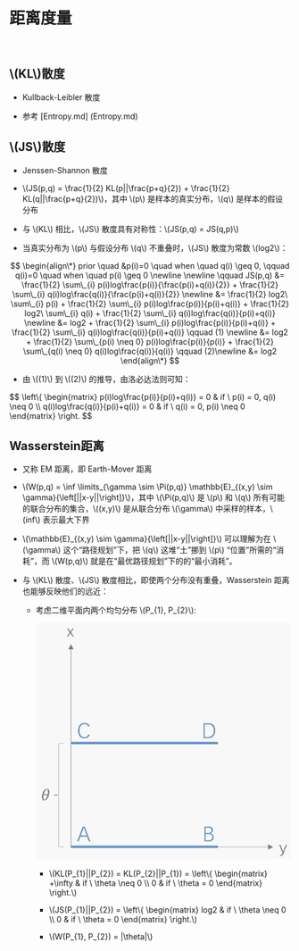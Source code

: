 <script type="text/javascript" src="http://cdn.mathjax.org/mathjax/latest/MathJax.js?config=default"></script>

# 距离度量

&nbsp;

## \\(KL\\)散度

- Kullback-Leibler 散度

- 参考 [Entropy.md] (Entropy.md)

## \\(JS\\)散度

- Jenssen-Shannon 散度

- \\(JS(p,q) = \frac{1}{2} KL(p||\frac{p+q}{2}) + \frac{1}{2} KL(q||\frac{p+q}{2})\\)，其中 \\(p\\) 是样本的真实分布，\\(q\\) 是样本的假设分布

- 与 \\(KL\\) 相比，\\(JS\\) 散度具有对称性：\\(JS(p,q) = JS(q,p)\\)

- 当真实分布为 \\(p\\) 与假设分布 \\(q\\) 不重叠时，\\(JS\\) 散度为常数 \\(log2\\)：

$$
\begin{align\*}
prior \quad &p(i)=0 \quad when \quad q(i) \geq 0, \qquad q(i)=0 \quad when \quad p(i) \geq 0 \newline \newline
\qquad JS(p,q) &= \frac{1}{2} \sum\_{i} p(i)log\frac{p(i)}{\frac{p(i)+q(i)}{2}} + \frac{1}{2} \sum\_{i} q(i)log\frac{q(i)}{\frac{p(i)+q(i)}{2}} \newline
&= \frac{1}{2} log2\ \sum\_{i} p(i) + \frac{1}{2} \sum\_{i} p(i)log\frac{p(i)}{p(i)+q(i)} + \frac{1}{2} log2\ \sum\_{i} q(i) + \frac{1}{2} \sum\_{i} q(i)log\frac{q(i)}{p(i)+q(i)} \newline
&= log2 + \frac{1}{2} \sum\_{i} p(i)log\frac{p(i)}{p(i)+q(i)} + \frac{1}{2} \sum\_{i} q(i)log\frac{q(i)}{p(i)+q(i)} \qquad (1) \newline
&= log2 + \frac{1}{2} \sum\_{p(i) \neq 0} p(i)log\frac{p(i)}{p(i)} + \frac{1}{2} \sum\_{q(i) \neq 0} q(i)log\frac{q(i)}{q(i)} \qquad (2)\newline
&= log2
\end{align\*}
$$

- 由 \\((1)\\) 到 \\((2)\\) 的推导，由洛必达法则可知：

$$
\\left\\{ \begin{matrix} p(i)log\frac{p(i)}{p(i)+q(i)} = 0 & if \ p(i) = 0, q(i) \neq 0 \\\\ q(i)log\frac{q(i)}{p(i)+q(i)} = 0 & if \ q(i) = 0, p(i) \neq 0 \end{matrix} \\right\.
$$

## Wasserstein距离

- 又称 EM 距离，即 Earth-Mover 距离

- \\(W(p,q) = \inf \limits\_{\gamma \sim \Pi(p,q)} \mathbb{E}\_{(x,y) \sim \gamma}{\left[||x-y||\right]}\\)，其中 \\(\Pi(p,q)\\) 是 \\(p\\) 和 \\(q\\) 所有可能的联合分布的集合，\\((x,y)\\) 是从联合分布 \\(\gamma\\) 中采样的样本，\\(inf\\) 表示最大下界

- \\(\mathbb{E}\_{(x,y) \sim \gamma}{\left[||x-y||\right]}\\) 可以理解为在 \\(\gamma\\) 这个“路径规划”下，把 \\(q\\) 这堆“土”挪到 \\(p\\) “位置”所需的“消耗”，而 \\(W(p,q)\\) 就是在“最优路径规划”下的的“最小消耗”。

- 与 \\(KL\\) 散度、\\(JS\\) 散度相比，即使两个分布没有重叠，Wasserstein 距离也能够反映他们的远近：

	- 考虑二维平面内两个均匀分布 \\(P\_{1}, P\_{2}\\):

		![img](images/wasserstein.png)
		
		- \\(KL(P\_{1}||P\_{2}) = KL(P\_{2}||P\_{1}) = \\left\\{ \begin{matrix} +\infty & if \ \theta \neq 0 \\\\ 0 & if \ \theta = 0 \end{matrix} \\right\.\\)

		- \\(JS(P\_{1}||P\_{2}) = \\left\\{ \begin{matrix} log2 & if \ \theta \neq 0 \\\\ 0 & if \ \theta = 0 \end{matrix} \\right\.\\)

		- \\(W(P\_{1}, P\_{2}) = |\theta|\\)